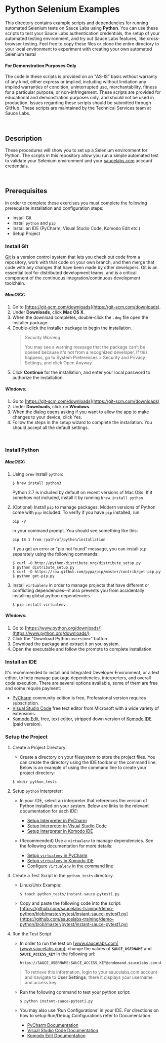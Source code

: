 # Python Selenium Examples

This directory contains example scripts and dependencies for running automated Selenium tests on Sauce Labs using **Python**. You can use these scripts to test your Sauce Labs authentication credentials, the setup of your automated testing environment, and try out Sauce Labs features, like cross-browser testing. Feel free to copy these files or clone the entire directory to your local environment to experiment with creating your own automated Selenium tests!

#### For Demonstration Purposes Only

The code in these scripts is provided on an "AS-IS” basis without warranty of any kind, either express or implied, including without limitation any implied warranties of condition, uninterrupted use, merchantability, fitness for a particular purpose, or non-infringement. These scripts are provided for educational and demonstration purposes only, and should not be used in production. Issues regarding these scripts should be submitted through GitHub. These scripts are maintained by the Technical Services team at Sauce Labs.

<br />

## Description

These procedures will show you to set up a Selenium environment for Python. The scripts in this repository allow you run a simple automated test to validate your Selenium environment and your [saucelabs.com](https://app.saucelabs.com/login) account credentials.

<br />

## Prerequisites

In order to complete these exercises you must complete the following prerequisite installation and configuration steps:

* Install Git
* Install `python` and `pip`
* Install an IDE (PyCharm, Visual Studio Code, Komodo Edit etc.)
* Setup Project

### Install Git

[Git](https://git-scm.com/doc) is a version control system that lets you check out code from a repository, 
work with that code on your own branch, and then merge that code with any changes that have been made by other developers. 
Git is an essential tool for distributed development teams, and is a critical component of the continuous 
integration/continuous development toolchain.

##### MacOSX:

1. Go to [https://git-scm.com/downloads](https://git-scm.com/downloads).
2. Under **Downloads**, click **Mac OS X**.
3. When the download completes, double-click the `.dmg` file open the installer package.
4. Double-click the installer package to begin the installation.
    > *Security Warning*
    >
    > You may see a warning message that the package can't be opened because it's not from a recognized developer. 
    If this happens, go to System Preferences > Security and Privacy Settings, and click Open Anyway.
5. Click **Continue** for the installation, and enter your local password to authorize the installation.

##### Windows:

1. Go to [https://git-scm.com/downloads](https://git-scm.com/downloads)
2. Under **Downloads**, click on **Windows**.
3. When the dialog opens asking if you want to allow the app to make changes to your device, click Yes.
4. Follow the steps in the setup wizard to complete the installation. You should accept all the default settings.
<br />

### Install Python


##### MacOSX:
1. Using `brew` install `python`:
   
    ```
    $ brew install python3
    ```
    Python 2.7 is included by default on recent versions of Mac OSs. If it somehow not included, install it by running ```brew install python```
    
2. (Optional) Install `pip` to manage packages. Modern versions of Python come with `pip` included. To  verify if you have `pip` installed, run

    ```
    pip -V
    ```

    in your command prompt. You should see something like this:

    ```
    pip 18.1 from /path/of/python/installation
    ```
    
    If you get an error or "pip not found" message, you can install `pip` separately using the following commands:

    ```
    $ curl -O http://python-distribute.org/distribute_setup.py
    $ python distribute_setup.py
    $ curl -O https://raw.github.com/pypa/pip/master/contrib/get-pip.py
    $ python get-pip.py
    ```
    
3. Install `virtualenv` in order to manage projects that have different or conflicting dependencies--it also prevents you from accidentally installing global python dependencies.
    ```
    $ pip install virtualenv
    ```

    
##### Windows:
1. Go to [https://www.python.org/downloads/](https://www.python.org/downloads/).
2. Click the "Download Python `<version>`" button.
3. Download the package and extract it on you system.
4. Open the executable and follow the prompts to complete installation.

### Install an IDE

It's recommended to install and Integrated Developer Environment, or a text editor, to help manage package dependencies, interperters, and overall code execution. There are several options available, some of them are free and some require payment:

* [PyCharm](https://www.jetbrains.com/pycharm/download/) community edition is free, Professional version requires subscription.
* [Visual Studio Code](https://code.visualstudio.com/Download) free text editor from Microsoft with a wide variety of extensions.
* [Komodo Edit](https://www.activestate.com/komodo-edit), free, text editor, stripped down version of [Komodo IDE](https://www.activestate.com/products/komodo-ide/features/) (paid version).

### Setup the Project


1. Create a Project Directory:
    * Create a directory on your filesystem to store the project files. You can create the directory using the IDE toolbar or the command line. Below is an example of using the command line to create your project directory:

    ```
    $ mkdir python_tests
    ```
    
2. Setup `python` interpreter:
    * In your IDE, select an interpreter that references the version of Python installed on your system. Below are links to the relevant documentation for each IDE:
        * [Setup Interpreter in PyCharm](https://www.jetbrains.com/help/pycharm/configuring-python-interpreter.html)
        * [Setup Interpreter in Visual Studio Code](https://code.visualstudio.com/docs/languages/python)
        * [Setup Interpreter in Komodo IDE](http://docs.komodoide.com/Manual/tutorial/pythontut#python-tutorial-komodo-ide-only_analyzing-the-python-files_setting-up-the-preprocess-py-program_lines-59-to-65-importing-standard-python-modules)
    
    * (Recommended) Use a `virtualenv` to manage dependencies. See the following documentation for more details:
        * [Setup `virtualenv` in PyCharm](https://www.jetbrains.com/help/pycharm/creating-virtual-environment.html)
        * [Setup `virtualenv` in Komodo IDE](http://docs.komodoide.com/Manual/tutorial/pythontut#python-tutorial-komodo-ide-only_analyzing-the-python-files_setting-up-the-preprocess-py-program_lines-59-to-65-importing-standard-python-modules)
        * [Configure `virtualenv` in the command line](https://virtualenv.pypa.io/en/latest/userguide/#usage)
    
3. Create a Test Script in the `python_tests` directory.
    * Linux/Unix Example:
        ```
        $ touch python_tests/instant-sauce-pytest1.py
        ```
    * Copy and paste the following code into the script: [https://github.com/saucelabs-training/demo-python/blob/master/pytest/instant-sauce-pytest1.py](https://github.com/saucelabs-training/demo-python/blob/master/pytest/instant-sauce-pytest1.py)
    
5. Run the Test Script
    * In order to run the test on [www.saucelabs.com](www.saucelabs.com), change the values of **`SAUCE_USERNAME`** and **`SAUCE_ACCESS_KEY`** in the following url:
    
        ```
        https://SAUCE_USERNAME:SAUCE_ACCESS_KEY@ondemand.saucelabs.com:443/wd/hub'
        ```
    > To retrieve this information, login to your saucelabs.com account and navigate to **User Settings**; there it displays your username and access key.
    
    * Run the following command to test your python script:
        ```
        $ python instant-sauce-pytest1.py
        ```
        
    * You may also use 'Run Configurations' in your IDE. For directions on how to setup Run/Debug Configurations refer to Documentation:
        * [PyCharm Documentation](https://www.jetbrains.com/help/pycharm/creating-and-editing-run-debug-configurations.html)
        * [Visual Studio Code Documentation](https://code.visualstudio.com/docs/editor/debugging)
        * [Komodo Edit Documentation](http://docs.komodoide.com/manual)